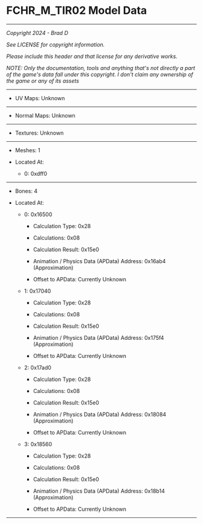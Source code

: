 # FCHR_M_TIR02 Model Data

---

*Copyright 2024 - Brad D*

*See LICENSE for copyright information.*

*Please include this header and that license for any derivative works.*

*NOTE: Only the documentation, tools and anything that's not directly a part of the game's data fall under this copyright. I don't claim any ownership of the game or any of its assets*

---


* UV Maps: Unknown

---

* Normal Maps: Unknown

---

* Textures: Unknown

---

* Meshes: 1

* Located At:

  * 0: 0xdff0

---

* Bones: 4

* Located At:

  * 0: 0x16500

    * Calculation Type: 0x28

    * Calculations: 0x08

    * Calculation Result: 0x15e0

    * Animation / Physics Data (APData) Address: 0x16ab4 (Approximation)

    * Offset to APData: Currently Unknown

  * 1: 0x17040

    * Calculation Type: 0x28

    * Calculations: 0x08

    * Calculation Result: 0x15e0

    * Animation / Physics Data (APData) Address: 0x175f4 (Approximation)

    * Offset to APData: Currently Unknown

  * 2: 0x17ad0

    * Calculation Type: 0x28

    * Calculations: 0x08

    * Calculation Result: 0x15e0

    * Animation / Physics Data (APData) Address: 0x18084 (Approximation)

    * Offset to APData: Currently Unknown

  * 3: 0x18560

    * Calculation Type: 0x28

    * Calculations: 0x08

    * Calculation Result: 0x15e0

    * Animation / Physics Data (APData) Address: 0x18b14 (Approximation)

    * Offset to APData: Currently Unknown

---

